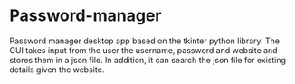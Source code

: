 # Password-manager
Password manager desktop app based on the tkinter python library. The GUI takes input from the user the username, password and website and stores them in a json file. In addition, it can search the json file for existing details given the website. 

